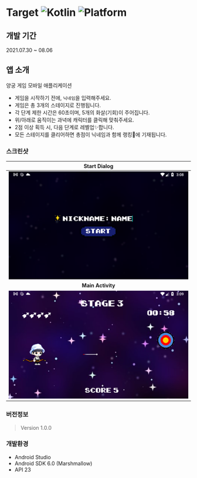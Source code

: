 # Target <img alt="Kotlin" src="https://img.shields.io/badge/kotlin-1.5-blueviolet.svg"> <img alt="Platform" src="https://img.shields.io/badge/platform-android-brightgreen.svg">

## 개발 기간
2021.07.30 ~ 08.06  

## 앱 소개
양궁 게임 모바일 애플리케이션
* 게임을 시작하기 전에, `닉네임`을 입력해주세요.
* 게임은 총 3개의 스테이지로 진행됩니다.
* 각 단계 제한 시간은 60초이며, 5개의 화살(기회)이 주어집니다.
* 위/아래로 움직이는 과녁에 캐릭터를 클릭해 맞춰주세요.
* 2점 이상 획득 시, 다음 단계로 레벨업✨합니다.
* 모든 스테이지를 클리어하면 총점이 닉네임과 함께 랭킹🥇에 기재됩니다.

### 스크린샷
| **Start Dialog** |
|:--------------:|
| <img src="/contents/start-dialog.png" width = "100%" /> |
| **Main Activity** |
| <img src="/contents/main-activity.png" width = "100%" /> |

### 버전정보
> Version 1.0.0  

### 개발환경
* Android Studio
* Android SDK 6.0 (Marshmallow)
* API 23
